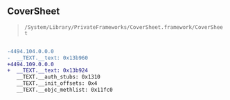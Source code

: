 ## CoverSheet

> `/System/Library/PrivateFrameworks/CoverSheet.framework/CoverSheet`

```diff

-4494.104.0.0.0
-  __TEXT.__text: 0x13b960
+4494.109.0.0.0
+  __TEXT.__text: 0x13b924
   __TEXT.__auth_stubs: 0x1310
   __TEXT.__init_offsets: 0x4
   __TEXT.__objc_methlist: 0x11fc0

```
